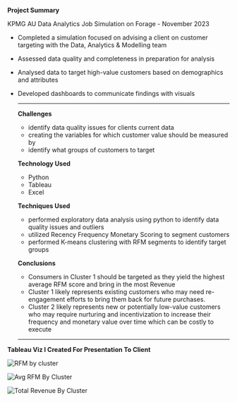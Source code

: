 **Project Summary**

KPMG AU Data Analytics Job Simulation on Forage - November 2023

- Completed a simulation focused on advising a client on customer targeting with the Data, Analytics & Modelling team
- Assessed data quality and completeness in preparation for analysis
- Analysed data to target high-value customers based on demographics and attributes
- Developed dashboards to communicate findings with visuals
  ________________________
  **Challenges**
  - identify data quality issues for clients current data
  - creating the variables for which customer value should be measured by
  - identify what groups of customers to target
 
  **Technology Used**
  - Python
  - Tableau
  - Excel

  **Techniques Used**
  - performed exploratory data analysis using python to identify data quality issues and outliers
  - utilized Recency Frequency Monetary Scoring to segment customers
  - performed K-means clustering with RFM segments to identify target groups 

  **Conclusions**
  - Consumers in Cluster 1 should be targeted as they yield the highest average RFM score and bring in the most Revenue
  - Cluster 1 likely represents existing customers who may need re-engagement efforts to bring them back for future purchases.
  - Cluster 2 likely represents new or potentially low-value customers who may require nurturing and incentivization to increase their frequency and monetary value over time which can be costly to execute
  ________________________
  


**Tableau Viz I Created For Presentation To Client** 

![RFM by cluster](https://github.com/samgeles/KPMG-AU/assets/143467895/b513ea12-d430-496b-97cf-31bbf8eaf394)

![Avg RFM By Cluster](https://github.com/samgeles/KPMG-AU/assets/143467895/07e7ca2f-b896-4d58-bbe5-bf4556361300)

![Total Revenue By Cluster](https://github.com/samgeles/KPMG-AU/assets/143467895/40c8b0cb-3d71-4621-9f5e-17401e31bbe7)




